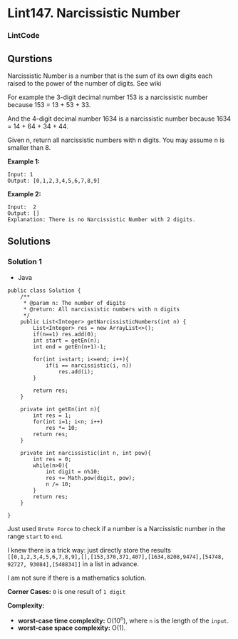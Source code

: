 # Lint147. Narcissistic Number

### LintCode

## Qurstions

Narcissistic Number is a number that is the sum of its own digits each raised to the power of the number of digits. See wiki

For example the 3-digit decimal number 153 is a narcissistic number because 153 = 13 + 53 + 33.

And the 4-digit decimal number 1634 is a narcissistic number because 1634 = 14 + 64 + 34 + 44.

Given n, return all narcissistic numbers with n digits.
You may assume n is smaller than 8.

**Example 1:**
```
Input: 1
Output: [0,1,2,3,4,5,6,7,8,9]
```

**Example 2:**
```
Input:  2
Output: []
Explanation: There is no Narcissistic Number with 2 digits.
```

## Solutions

### Solution 1

* Java
```
public class Solution {
    /**
     * @param n: The number of digits
     * @return: All narcissistic numbers with n digits
     */
    public List<Integer> getNarcissisticNumbers(int n) {
        List<Integer> res = new ArrayList<>();
        if(n==1) res.add(0);
        int start = getEn(n);
        int end = getEn(n+1)-1;
        
        for(int i=start; i<=end; i++){
            if(i == narcissistic(i, n))
                res.add(i);
        }
        
        return res;
    }
    
    private int getEn(int n){
        int res = 1;
        for(int i=1; i<n; i++)
            res *= 10;
        return res;
    }
    
    private int narcissistic(int n, int pow){
        int res = 0;
        while(n>0){
            int digit = n%10;
            res += Math.pow(digit, pow);
            n /= 10;
        }
        return res;
    }
    
}
```

Just used `Brute Force` to check if a number is a Narcissistic number in the range `start` to `end`.

I knew there is a trick way: just directly store the results `[[0,1,2,3,4,5,6,7,8,9],[],[153,370,371,407],[1634,8208,9474],[54748, 92727, 93084],[548834]]` in a list in advance.

I am not sure if there is a mathematics solution.

**Corner Cases:** `0` is one result of `1 digit`

**Complexity:**

* **worst-case time complexity:** O(10<sup>n</sup>), where `n` is the length of the `input`.
* **worst-case space complexity:** O(1).
